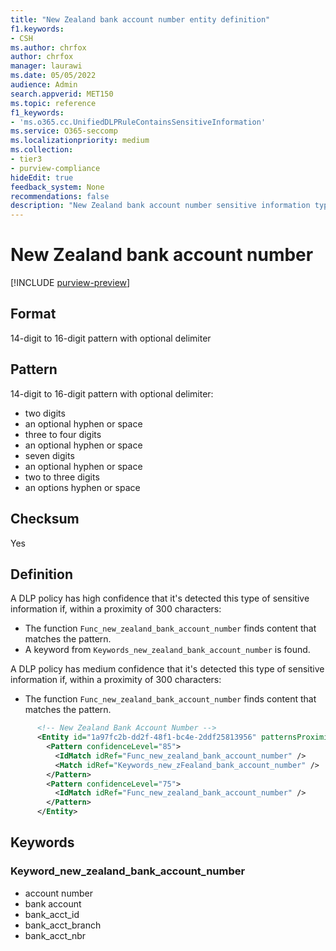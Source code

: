 ```yaml
---
title: "New Zealand bank account number entity definition"
f1.keywords:
- CSH
ms.author: chrfox
author: chrfox
manager: laurawi
ms.date: 05/05/2022
audience: Admin
search.appverid: MET150
ms.topic: reference
f1_keywords:
- 'ms.o365.cc.UnifiedDLPRuleContainsSensitiveInformation'
ms.service: O365-seccomp
ms.localizationpriority: medium
ms.collection:
- tier3
- purview-compliance
hideEdit: true
feedback_system: None
recommendations: false
description: "New Zealand bank account number sensitive information type entity definition."
---
```


# New Zealand bank account number

[!INCLUDE [purview-preview](../includes/purview-preview.md)]

## Format

14-digit to 16-digit pattern with optional delimiter

## Pattern

14-digit to 16-digit pattern with optional delimiter:

- two digits
- an optional hyphen or space
- three to four digits
- an optional hyphen or space
- seven digits
- an optional hyphen or space
- two to three digits
- an options hyphen or space

## Checksum

Yes

## Definition

A DLP policy has high confidence that it's detected this type of sensitive information if, within a proximity of 300 characters:

- The function `Func_new_zealand_bank_account_number` finds content that matches the pattern.
- A keyword from `Keywords_new_zealand_bank_account_number` is found.

A DLP policy has medium confidence that it's detected this type of sensitive information if, within a proximity of 300 characters:

- The function `Func_new_zealand_bank_account_number` finds content that matches the pattern.

```xml
      <!-- New Zealand Bank Account Number -->
      <Entity id="1a97fc2b-dd2f-48f1-bc4e-2ddf25813956" patternsProximity="300" recommendedConfidence="85">
        <Pattern confidenceLevel="85">
          <IdMatch idRef="Func_new_zealand_bank_account_number" />
          <Match idRef="Keywords_new_zFealand_bank_account_number" />
        </Pattern>
        <Pattern confidenceLevel="75">
          <IdMatch idRef="Func_new_zealand_bank_account_number" />
        </Pattern>
      </Entity>
```

## Keywords

### Keyword_new_zealand_bank_account_number

- account number
- bank account
- bank_acct_id
- bank_acct_branch
- bank_acct_nbr
